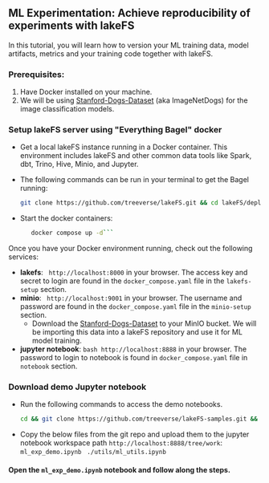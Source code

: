 
## ML Experimentation: Achieve reproducibility of experiments with lakeFS

In this tutorial, you will learn how to version your ML training data, model artifacts, metrics and  your training code together with lakeFS. 

### Prerequisites:
1. Have Docker installed on your machine.
2. We will be using [Stanford-Dogs-Dataset](http://vision.stanford.edu/aditya86/ImageNetDogs/) (aka ImageNetDogs) for the image classification models. 

### Setup lakeFS server using "Everything Bagel" docker
* Get a local lakeFS instance running in a Docker container. This environment includes lakeFS and other common data tools like Spark, dbt, Trino, Hive, Minio, and Jupyter. 
* The following commands can be run in your terminal to get the Bagel running:
  
  ```bash
  git clone https://github.com/treeverse/lakeFS.git && cd lakeFS/deployments/compose


* Start the docker containers: 
  ```bash  
     docker compose up -d```
Once you have your Docker environment running, check out the following services:
  * **lakefs**:
    ``` http://localhost:8000``` in your browser. The access key and secret to login are found in the `docker_compose.yaml` file in the `lakefs-setup` section.
  * **minio**:
  ``` http://localhost:9001``` in your browser. The username and password are found in the `docker_compose.yaml` file in the `minio-setup` section.
    * Download the [Stanford-Dogs-Dataset](http://vision.stanford.edu/aditya86/ImageNetDogs/) to your MinIO bucket. We will be importing this data into a lakeFS repository and use it for ML model training.
  * **jupyter notebook**:
    ```bash http://localhost:8888``` in your browser. The password to login to notebook is found in `docker_compose.yaml` file in `notebook` section.

### Download demo Jupyter notebook
* Run the following commands to access the demo notebooks.  
  ```bash 
  cd && git clone https://github.com/treeverse/lakeFS-samples.git && cd 07-ml-reproducibility-with-lakeFS```
* Copy the below files from the git repo and upload them to the jupyter notebook workspace path `http://localhost:8888/tree/work`:
  ``` ml_exp_demo.ipynb```
  ``` ./utils/ml_utils.ipynb```

####  Open the `ml_exp_demo.ipynb` notebook and follow along the steps. 


